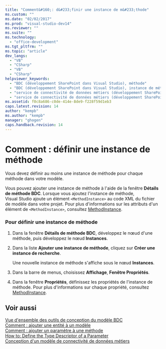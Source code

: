 ```yaml
---
title: "Comment&#160;: d&#233;finir une instance de m&#233;thode"
ms.custom: ""
ms.date: "02/02/2017"
ms.prod: "visual-studio-dev14"
ms.reviewer: ""
ms.suite: ""
ms.technology: 
  - "office-development"
ms.tgt_pltfrm: ""
ms.topic: "article"
dev_langs: 
  - "VB"
  - "CSharp"
  - "VB"
  - "CSharp"
helpviewer_keywords: 
  - "BDC (développement SharePoint dans Visual Studio), méthode"
  - "BDC (développement SharePoint dans Visual Studio), instance de méthode"
  - "service de connectivité de données métiers (développement SharePoint dans Visual Studio), méthode"
  - "service de connectivité de données métiers (développement SharePoint dans Visual Studio), instance de méthode"
ms.assetid: f0c8a686-c0de-414e-8de9-f228f59d1eb3
caps.latest.revision: 14
author: "kempb"
ms.author: "kempb"
manager: "ghogen"
caps.handback.revision: 14
---
```

# Comment&#160;: d&#233;finir une instance de m&#233;thode
  Vous devez définir au moins une instance de méthode pour chaque méthode dans votre modèle.  
  
 Vous pouvez ajouter une instance de méthode à l'aide de la fenêtre **Détails de méthode BDC**.  Lorsque vous ajoutez l'instance de méthode, Visual Studio ajoute un élément `<MethodInstance>` au code XML du fichier de modèle dans votre projet.  Pour plus d'informations sur les attributs d'un élément de `<MethodInstance>`, consultez [MethodInstance](http://go.microsoft.com/fwlink/?LinkID=169282).  
  
### Pour définir une instance de méthode  
  
1.  Dans la fenêtre **Détails de méthode BDC**, développez le nœud d'une méthode, puis développez le nœud **Instances**.  
  
2.  Dans la liste **Ajouter une instance de méthode**, cliquez sur **Créer une instance de recherche**.  
  
     Une nouvelle instance de méthode s'affiche sous le nœud **Instances**.  
  
3.  Dans la barre de menus, choisissez **Affichage**, **Fenêtre Propriétés**.  
  
4.  Dans la fenêtre **Propriétés**, définissez les propriétés de l'instance de méthode.  Pour plus d'informations sur chaque propriété, consultez [MethodInstance](http://go.microsoft.com/fwlink/?LinkID=169282).  
  
## Voir aussi  
 [Vue d'ensemble des outils de conception du modèle BDC](../sharepoint/bdc-model-design-tools-overview.md)   
 [Comment : ajouter une entité à un modèle](../sharepoint/how-to-add-an-entity-to-a-model.md)   
 [Comment : ajouter un paramètre à une méthode](../sharepoint/how-to-add-a-parameter-to-a-method.md)   
 [How to: Define the Type Descriptor of a Parameter](../sharepoint/how-to-define-the-type-descriptor-of-a-parameter.md)   
 [Conception d'un modèle de connectivité de données métiers](../sharepoint/designing-a-business-data-connectivity-model.md)  
  
  